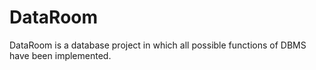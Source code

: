# DataRoom
DataRoom is a database project in which all possible functions of DBMS have been implemented. 
